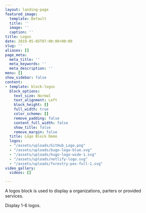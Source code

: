 ```yaml
---
layout: landing-page
featured_image:
  template: Default
  title: ''
  image: ''
  caption: ''
title: Logos
date: 2019-05-05T07:00:00+00:00
slug: ''
aliases: []
page_meta:
  meta_title: ''
  meta_keywords: ''
  meta_description: ''
menu: []
show_sidebar: false
content:
- template: block-logos
  block_options:
    text_size: Normal
    text_alignment: Left
    block_height: []
    full_width: true
    color_scheme: []
    remove_padding: false
    content_full_width: false
    show_title: false
    remove_margin: false
  title: Logo Block Demo
  logos:
  - "/assets/uploads/GitHub_Logo.png"
  - "/assets/uploads/bugo-logo-blue.svg"
  - "/assets/uploads/hugo-logo-wide-1.svg"
  - "/assets/uploads/netlify-logo.svg"
  - "/assets/uploads/forestry-pos-full-1.svg"
video_gallery:
  videos: []

---
```

A logos block is used to display a organizations, parters or provided services. 

Display 1-6 logos. 